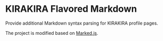 # KIRAKIRA Flavored Markdown
Provide additional Markdown syntax parsing for KIRAKIRA profile pages.

The project is modified based on [Marked.js](https://github.com/markedjs/marked).

<!-- TODO: https://community.jiguang.cn/article/464234 -->
